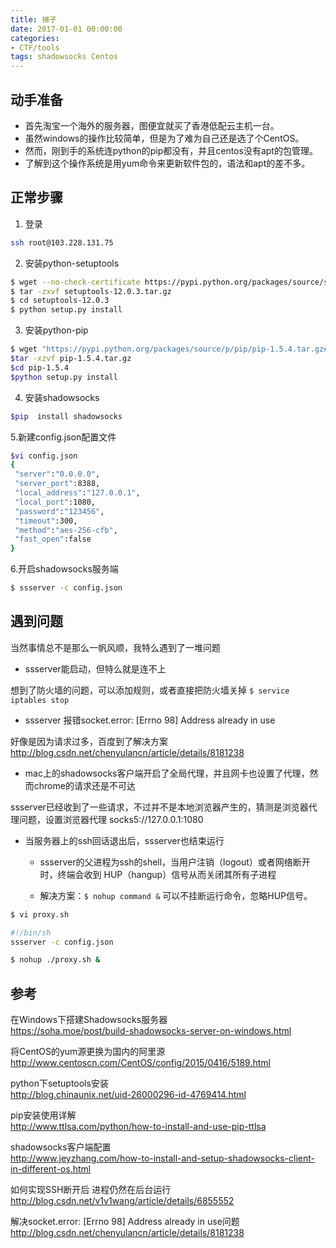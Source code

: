 ```yaml
---
title: 梯子
date: 2017-01-01 00:00:00
categories:
- CTF/tools
tags: shadowsocks Centos
---
```


## 动手准备

- 首先淘宝一个海外的服务器，图便宜就买了香港低配云主机一台。
- 虽然windows的操作比较简单，但是为了难为自己还是选了个CentOS。
- 然而，刚到手的系统连python的pip都没有，并且centos没有apt的包管理。
- 了解到这个操作系统是用yum命令来更新软件包的，语法和apt的差不多。


## 正常步骤

1. 登录

```bash
ssh root@103.228.131.75
```

2. 安装python-setuptools

```bash
$ wget --no-check-certificate https://pypi.python.org/packages/source/s/setuptools/setuptools-12.0.3.tar.gz#md5=f07e4b0f4c1c9368fcd980d888b29a65
$ tar -zxvf setuptools-12.0.3.tar.gz
$ cd setuptools-12.0.3
$ python setup.py install
```

3. 安装python-pip

```bash
$ wget "https://pypi.python.org/packages/source/p/pip/pip-1.5.4.tar.gz#md5=834b2904f92d46aaa333267fb1c922bb" --no-check-certificate
$tar -xzvf pip-1.5.4.tar.gz
$cd pip-1.5.4
$python setup.py install
```

4. 安装shadowsocks

```bash
$pip  install shadowsocks
```

5.新建config.json配置文件

```bash
$vi config.json
{   
 "server":"0.0.0.0",
 "server_port":8388,
 "local_address":"127.0.0.1",
 "local_port":1080,
 "password":"123456",
 "timeout":300,
 "method":"aes-256-cfb",
 "fast_open":false
}
```

6.开启shadowsocks服务端

```bash
$ ssserver -c config.json
```


## 遇到问题

当然事情总不是那么一帆风顺，我特么遇到了一堆问题

- ssserver能启动，但特么就是连不上

想到了防火墙的问题，可以添加规则，或者直接把防火墙关掉
`$ service iptables stop`

- ssserver 报错socket.error: [Errno 98] Address already in use

好像是因为请求过多，百度到了解决方案 http://blog.csdn.net/chenyulancn/article/details/8181238

- mac上的shadowsocks客户端开启了全局代理，并且网卡也设置了代理，然而chrome的请求还是不可达

ssserver已经收到了一些请求，不过并不是本地浏览器产生的，猜测是浏览器代理问题，设置浏览器代理 socks5://127.0.0.1:1080

- 当服务器上的ssh回话退出后，ssserver也结束运行

	- ssserver的父进程为ssh的shell，当用户注销（logout）或者网络断开时，终端会收到 HUP（hangup）信号从而关闭其所有子进程
   
	- 解决方案：`$ nohup command &` 可以不挂断运行命令，忽略HUP信号。

```bash
$ vi proxy.sh

#!/bin/sh
ssserver -c config.json

$ nohup ./proxy.sh &
```

## 参考

在Windows下搭建Shadowsocks服务器  
https://soha.moe/post/build-shadowsocks-server-on-windows.html

将CentOS的yum源更换为国内的阿里源  
http://www.centoscn.com/CentOS/config/2015/0416/5189.html

python下setuptools安装  
http://blog.chinaunix.net/uid-26000296-id-4769414.html

pip安装使用详解  
http://www.ttlsa.com/python/how-to-install-and-use-pip-ttlsa

shadowsocks客户端配置  
http://www.jeyzhang.com/how-to-install-and-setup-shadowsocks-client-in-different-os.html

如何实现SSH断开后 进程仍然在后台运行  
http://blog.csdn.net/v1v1wang/article/details/6855552

解决socket.error: [Errno 98] Address already in use问题  
http://blog.csdn.net/chenyulancn/article/details/8181238















